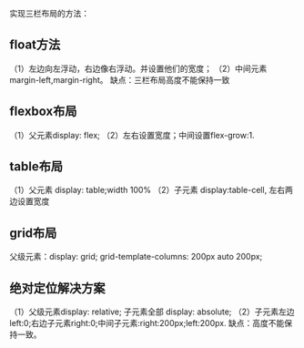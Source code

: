 实现三栏布局的方法：

## float方法
（1）左边向左浮动，右边像右浮动。并设置他们的宽度；
（2）中间元素margin-left,margin-right。
缺点：三栏布局高度不能保持一致

## flexbox布局
（1）父元素display: flex;
（2）左右设置宽度；中间设置flex-grow:1.

## table布局
（1）父元素 display: table;width 100%
（2）子元素 display:table-cell, 左右两边设置宽度

## grid布局
父级元素：display: grid; grid-template-columns: 200px auto 200px;

## 绝对定位解决方案
（1）父级元素display: relative; 子元素全部 display: absolute;
（2）子元素左边left:0;右边子元素right:0;中间子元素:right:200px;left:200px.
缺点：高度不能保持一致。
